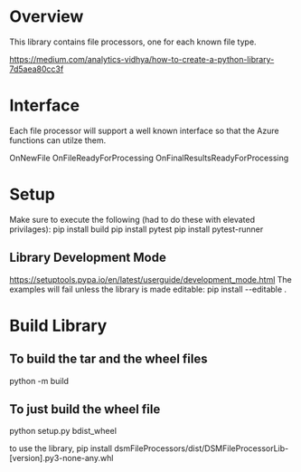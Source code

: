 # Overview
This library contains file processors, one for each known file type.  

https://medium.com/analytics-vidhya/how-to-create-a-python-library-7d5aea80cc3f

# Interface
Each file processor will support a well known interface so that the Azure functions can utilze them.

OnNewFile
OnFileReadyForProcessing
OnFinalResultsReadyForProcessing

# Setup
Make sure to execute the following (had to do these with elevated privilages):
pip install build
pip install pytest
pip install pytest-runner

## Library Development Mode
https://setuptools.pypa.io/en/latest/userguide/development_mode.html
The examples will fail unless the library is made editable:
pip install --editable .

# Build Library
## To build the tar and the wheel files
python -m build

## To just build the wheel file
python setup.py bdist_wheel

to use the library, pip install dsmFileProcessors/dist/DSMFileProcessorLib-[version].py3-none-any.whl

